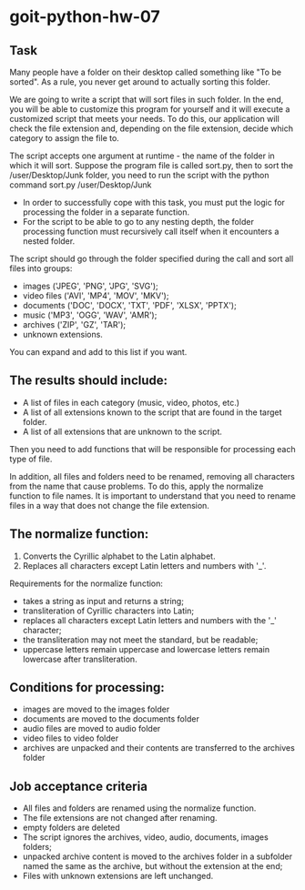 # goit-python-hw-07

## Task

Many people have a folder on their desktop called something like "To be sorted". As a rule, you never get around to actually sorting this folder.

We are going to write a script that will sort files in such folder. In the end, you will be able to customize this program for yourself and it will execute a customized script that meets your needs. To do this, our application will check the file extension and, depending on the file extension, decide which category to assign the file to.

The script accepts one argument at runtime - the name of the folder in which it will sort. Suppose the program file is called sort.py, then to sort the /user/Desktop/Junk folder, you need to run the script with the python command sort.py /user/Desktop/Junk

- In order to successfully cope with this task, you must put the logic for processing the folder in a separate function.
- For the script to be able to go to any nesting depth, the folder processing function must recursively call itself when it encounters a nested folder.

The script should go through the folder specified during the call and sort all files into groups:

- images ('JPEG', 'PNG', 'JPG', 'SVG');
- video files ('AVI', 'MP4', 'MOV', 'MKV');
- documents ('DOC', 'DOCX', 'TXT', 'PDF', 'XLSX', 'PPTX');
- music ('MP3', 'OGG', 'WAV', 'AMR');
- archives ('ZIP', 'GZ', 'TAR');
- unknown extensions.

You can expand and add to this list if you want.

## The results should include:

- A list of files in each category (music, video, photos, etc.)
- A list of all extensions known to the script that are found in the target folder.
- A list of all extensions that are unknown to the script.

Then you need to add functions that will be responsible for processing each type of file.

In addition, all files and folders need to be renamed, removing all characters from the name that cause problems. To do this, apply the normalize function to file names. It is important to understand that you need to rename files in a way that does not change the file extension.

## The normalize function:

1. Converts the Cyrillic alphabet to the Latin alphabet.
2. Replaces all characters except Latin letters and numbers with '_'.

Requirements for the normalize function:

- takes a string as input and returns a string;
- transliteration of Cyrillic characters into Latin;
- replaces all characters except Latin letters and numbers with the '_' character;
- the transliteration may not meet the standard, but be readable;
- uppercase letters remain uppercase and lowercase letters remain lowercase after transliteration.

## Conditions for processing:

- images are moved to the images folder
- documents are moved to the documents folder
- audio files are moved to audio folder
- video files to video folder
- archives are unpacked and their contents are transferred to the archives folder

## Job acceptance criteria

- All files and folders are renamed using the normalize function.
- The file extensions are not changed after renaming.
- empty folders are deleted
- The script ignores the archives, video, audio, documents, images folders;
- unpacked archive content is moved to the archives folder in a subfolder named the same as the archive, but without the extension at the end;
- Files with unknown extensions are left unchanged.
